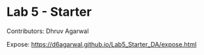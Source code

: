 # Lab 5 - Starter
Contributors: Dhruv Agarwal

Expose: https://d6agarwal.github.io/Lab5_Starter_DA/expose.html
